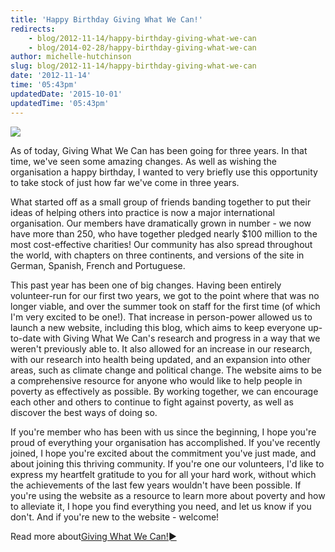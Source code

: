 ```yaml
---
title: 'Happy Birthday Giving What We Can!'
redirects:
    - blog/2012-11-14/happy-birthday-giving-what-we-can
    - blog/2014-02-28/happy-birthday-giving-what-we-can
author: michelle-hutchinson
slug: blog/2012-11-14/happy-birthday-giving-what-we-can
date: '2012-11-14'
time: '05:43pm'
updatedDate: '2015-10-01'
updatedTime: '05:43pm'
---
```

![](/images/uploads/birthday_cake2.png)

As of today, Giving What We Can has been going for three years. In that time, we've seen some amazing changes. As well as wishing the organisation a happy birthday, I wanted to very briefly use this opportunity to take stock of just how far we've come in three years.

What started off as a small group of friends banding together to put their ideas of helping others into practice is now a major international organisation. Our members have dramatically grown in number - we now have more than 250, who have together pledged nearly $100 million to the most cost-effective charities! Our community has also spread throughout the world, with chapters on three continents, and versions of the site in German, Spanish, French and Portuguese.

This past year has been one of big changes. Having been entirely volunteer-run for our first two years, we got to the point where that was no longer viable, and over the summer took on staff for the first time (of which I'm very excited to be one!). That increase in person-power allowed us to launch a new website, including this blog, which aims to keep everyone up-to-date with Giving What We Can's research and progress in a way that we weren't previously able to. It also allowed for an increase in our research, with our research into health being updated, and an expansion into other areas, such as climate change and political change. The website aims to be a comprehensive resource for anyone who would like to help people in poverty as effectively as possible. By working together, we can encourage each other and others to continue to fight against poverty, as well as discover the best ways of doing so.

If you're member who has been with us since the beginning, I hope you're proud of everything your organisation has accomplished. If you've recently joined, I hope you're excited about the commitment you've just made, and about joining this thriving community. If you're one our volunteers, I'd like to express my heartfelt gratitude to you for all your hard work, without which the achievements of the last few years wouldn't have been possible. If you're using the website as a resource to learn more about poverty and how to alleviate it, I hope you find everything you need, and let us know if you don't. And if you're new to the website - welcome!

Read more about[Giving What We Can!►](about-us)